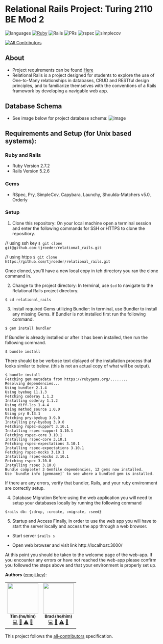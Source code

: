# Relational Rails Project: Turing 2110 BE Mod 2

![languages](https://img.shields.io/github/languages/top/tjroeder/relational_rails?color=red)
[![Ruby](https://github.com/tjroeder/relational_rails/actions/workflows/tests.yml/badge.svg)](https://github.com/tjroeder/relational_rails/actions/workflows/tests.yml)
![Rails](https://img.shields.io/badge/rails-%23CC0000.svg?style=for-the-badge&logo=ruby-on-rails&logoColor=white)
![PRs](https://img.shields.io/github/issues-pr-closed/tjroeder/relational_rails)
![rspec](https://img.shields.io/gem/v/rspec?color=blue&label=rspec)
![simplecov](https://img.shields.io/gem/v/simplecov?color=blue&label=simplecov) 
<!-- ALL-CONTRIBUTORS-BADGE:START - Do not remove or modify this section -->
[![All Contributors](https://img.shields.io/badge/contributors-2-orange.svg?style=flat)](#contributors-)
<!-- ALL-CONTRIBUTORS-BADGE:END -->

## About
- Project requirements can be found [Here](https://backend.turing.edu/module2/projects/relational_rails)
- Relational Rails is a project designed for students to explore the use of One-to-Many relationships in databases, CRUD and RESTful design principles, and to familiarize themselves with the conventions of a Rails framework by developing a navigable web app.

## Database Schema
- See image below for project database schema:
![image](https://user-images.githubusercontent.com/78194232/144355664-0c073ec2-161e-4dde-8569-1324766d7bc3.png)

## Requirements and Setup (for Unix based systems):

### Ruby and Rails
- Ruby Version 2.7.2
- Rails Version 5.2.6

### Gems
- RSpec, Pry, SimpleCov, Capybara, Launchy, Shoulda-Matchers v5.0, Orderly

### Setup
1. Clone this repository:
On your local machine open a terminal session and enter the following commands for SSH or HTTPS to clone the repositiory.


// using ssh key
`$ git clone git@github.com:tjroeder/relational_rails.git`

// using https
`$ git clone https://github.com/tjroeder/relational_rails.git`

Once cloned, you'll have a new local copy in teh directory you ran the clone command in.

2. Change to the project directory:
In terminal, use `$cd` to navigate to the Relational Rails project directory.

`$ cd relational_rails`

3. Install required Gems utilizing Bundler:
In terminal, use Bundler to install any missing Gems. If Bundler is not installed first run the following command.

`$ gem install bundler`

If Bundler is already installed or after it has been installed, then run the following command.

`$ bundle install`

There should be be verbose text diplayed of the installation process that looks similar to below. (this is not an actual copy of what will be output).

```
$ bundle install
Fetching gem metadata from https://rubygems.org/........
Resolving dependencies...
Using bundler 2.1.4
Using byebug 11.1.3
Fetching coderay 1.1.2
Installing coderay 1.1.2
Using diff-lcs 1.4.4
Using method_source 1.0.0
Using pry 0.13.1
Fetching pry-byebug 3.9.0
Installing pry-byebug 3.9.0
Fetching rspec-support 3.10.1
Installing rspec-support 3.10.1
Fetching rspec-core 3.10.1
Installing rspec-core 3.10.1
Fetching rspec-expectations 3.10.1
Installing rspec-expectations 3.10.1
Fetching rspec-mocks 3.10.1
Installing rspec-mocks 3.10.1
Fetching rspec 3.10.0
Installing rspec 3.10.0
Bundle complete! 3 Gemfile dependencies, 12 gems now installed.
Use `bundle info [gemname]` to see where a bundled gem is installed.
```
If there are any errors, verify that bundler, Rails, and your ruby environment are correctly setup.

4. Database Migration
Before using the web application you will need to setup your databases locally by running the following command

`$rails db: {:drop, :create, :migrate, :seed}`

5. Startup and Access
Finally, in order to use the web app you will have to start the server locally and access the app through a web browser. 
- Start server
`$rails s`

- Open web browser and visit link
    http://localhost:3000/
    
At this point you should be taken to the welcome page of the web-app. If you encounter any errors or have not reached the web-app please confirm you followed the steps above and that your environment is properly set up.

**Authors** ([emoji key](https://allcontributors.org/docs/en/emoji-key)):

<!-- ALL-CONTRIBUTORS-LIST:START - Do not remove or modify this section -->
<!-- prettier-ignore-start -->
<!-- markdownlint-disable -->
<table>
  <tr>
    <td align="center"><a href="https://github.com/tjroeder"><img src="https://avatars.githubusercontent.com/u/78194232?v=4" width="100px;" alt=""/><br /><sub><b>Tim (he/him)</b></sub></a><br /><a href="https://github.com/tjroeder/relational_rails/commits?author=tjroeder" title="Code">💻</a> <a href="#ideas-tjroeder" title="Ideas, Planning, & Feedback">🤔</a> <a href="https://github.com/tjroeder/relational_rails/commits?author=tjroeder" title="Tests">⚠️</a> <a href="https://github.com/tjroeder/relational_rails/pulls?q=is%3Apr+reviewed-by%3Atjroeder" title="Reviewed Pull Requests">👀</a></td>
    <td align="center"><a href="https://github.com/jbreit88"><img src="https://avatars.githubusercontent.com/u/88853324?v=4?s=100" width="100px;" alt=""/><br /><sub><b>Brad (he/him)</b></sub></a><br /><a href="https://github.com/tjroeder/relational_rails/commits?author=jbreit88" title="Code">💻</a> <a href="#ideas-jbreit88" title="Ideas, Planning, & Feedback">🤔</a> <a href="https://github.com/tjroeder/relational_rails/commits?author=jbreit88" title="Tests">⚠️</a> <a href="https://github.com/tjroeder/relational_rails/pulls?q=is%3Apr+reviewed-by%3Ajbreit88" title="Reviewed Pull Requests">👀</a></td>
  </tr>
</table>

<!-- markdownlint-restore -->
<!-- prettier-ignore-end -->

<!-- ALL-CONTRIBUTORS-LIST:END -->

This project follows the [all-contributors](https://github.com/all-contributors/all-contributors) specification.
<!--
* System dependencies

* Configuration

* Database creation

* Database initialization

* How to run the test suite

* Services (job queues, cache servers, search engines, etc.)

* Deployment instructions
-->

